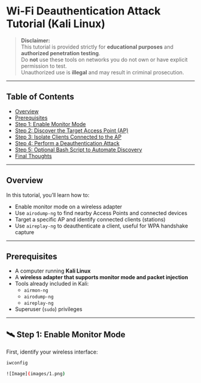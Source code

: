 # Wi-Fi Deauthentication Attack Tutorial (Kali Linux)

> **Disclaimer:**  
> This tutorial is provided strictly for **educational purposes** and **authorized penetration testing**.  
> Do **not** use these tools on networks you do not own or have explicit permission to test.  
> Unauthorized use is **illegal** and may result in criminal prosecution.

---

## Table of Contents

- [Overview](#overview)
- [Prerequisites](#prerequisites)
- [Step 1: Enable Monitor Mode](#step-1-enable-monitor-mode)
- [Step 2: Discover the Target Access Point (AP)](#step-2-discover-the-target-access-point-ap)
- [Step 3: Isolate Clients Connected to the AP](#step-3-isolate-clients-connected-to-the-ap)
- [Step 4: Perform a Deauthentication Attack](#step-4-perform-a-deauthentication-attack)
- [Step 5: Optional Bash Script to Automate Discovery](#step-5-optional-bash-script-to-automate-discovery)
- [Final Thoughts](#final-thoughts)

---

## Overview

In this tutorial, you’ll learn how to:
- Enable monitor mode on a wireless adapter
- Use `airodump-ng` to find nearby Access Points and connected devices
- Target a specific AP and identify connected clients (stations)
- Use `aireplay-ng` to deauthenticate a client, useful for WPA handshake capture

---

## Prerequisites

- A computer running **Kali Linux**
- A **wireless adapter that supports monitor mode and packet injection**
- Tools already included in Kali:
  - `airmon-ng`
  - `airodump-ng`
  - `aireplay-ng`
- Superuser (`sudo`) privileges

---

## 🛰️ Step 1: Enable Monitor Mode

First, identify your wireless interface:

```bash
iwconfig

![Image](images/1.png)